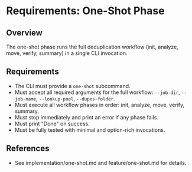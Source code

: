 # Requirements: One-Shot Phase

## Overview
The one-shot phase runs the full deduplication workflow (init, analyze, move, verify, summary) in a single CLI invocation.

## Requirements
- The CLI must provide a `one-shot` subcommand.
- Must accept all required arguments for the full workflow: `--job-dir`, `--job-name`, `--lookup-pool`, `--dupes-folder`.
- Must execute all workflow phases in order: init, analyze, move, verify, summary.
- Must stop immediately and print an error if any phase fails.
- Must print "Done" on success.
- Must be fully tested with minimal and option-rich invocations.

## References
- See implementation/one-shot.md and feature/one-shot.md for details.
